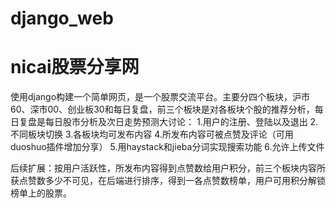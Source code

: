 # django_web
nicai股票分享网
=====================================
使用django构建一个简单网页，是一个股票交流平台。主要分四个板块，沪市60、深市00、创业板30和每日复盘，前三个板块是对各板块个股的推荐分析，每日复盘是每日股市分析及次日走势预测大讨论：
1.用户的注册、登陆以及退出
2.不同板块切换
3.各板块均可发布内容
4.所发布内容可被点赞及评论（可用duoshuo插件增加分享）
5.用haystack和jieba分词实现搜索功能
6.允许上传文件

后续扩展：按用户活跃性，所发布内容得到点赞数给用户积分，前三个板块内容所获点赞数多少不可见，在后端进行排序，得到一各点赞数榜单，用户可用积分解锁榜单上的股票。